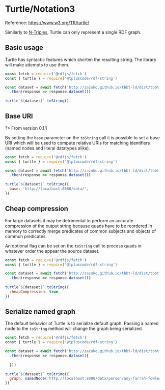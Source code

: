 # Turtle/Notation3

Reference: https://www.w3.org/TR/turtle/

Similarly to [N-Triples](n-triples.md), Turtle can only represent a single RDF graph.

## Basic usage

Turtle has syntactic features which shorten the resulting string. The library will make attempts to use them.

<run-kit>

```js
const fetch = require('@rdfjs/fetch')
const { turtle } = require('@tpluscode/rdf-string')

const dataset = await fetch('http://zazuko.github.io/tbbt-ld/dist/tbbt.nt')
  .then(response => response.dataset())
  
turtle`${dataset}`.toString()
```

</run-kit>

## Base URI

?> From version 0.1.1

By setting the `base` parameter on the `toString` call it is possible to set a base URI which will be used to compute relative URIs for matching identifiers (named nodes and literal datatypes alike).

<run-kit>

```js
const fetch = require('@rdfjs/fetch')
const { turtle } = require('@tpluscode/rdf-string')

const dataset = await fetch('http://zazuko.github.io/tbbt-ld/dist/tbbt.nt')
  .then(response => response.dataset())
  
turtle`${dataset}`.toString({
  base: 'http://localhost:8080/data/',
})
```

</run-kit>

## Cheap compression

For large datasets it may be detrimental to perform an accurate compression of the output string because quads have to be reordered in memory to correctly merge predicates of common subjects and objects of common predicates.

An optional flag can be set on the `toString` call to process quads in whatever order the appear the source dataset.

<run-kit>

```js
const fetch = require('@rdfjs/fetch')
const { turtle } = require('@tpluscode/rdf-string')

const dataset = await fetch('http://zazuko.github.io/tbbt-ld/dist/tbbt.nt')
  .then(response => response.dataset())
  
turtle`${dataset}`.toString({
  cheapCompression: true,
})
```

</run-kit>

## Serialize named graph

The default behavior of Turtle is to serialize default graph. Passing a named node to the `toString` method will change the graph being serialized.

<run-kit>

```js
const fetch = require('@rdfjs/fetch')
const { turtle } = require('@tpluscode/rdf-string')

const dataset = await fetch('http://zazuko.github.io/tbbt-ld/dist/tbbt.nq')
  .then(response => response.dataset({
    
  }))
  
turtle`${dataset}`.toString({
  graph: namedNode('http://localhost:8080/data/person/amy-farrah-fowler>')
})
```

</run-kit>

